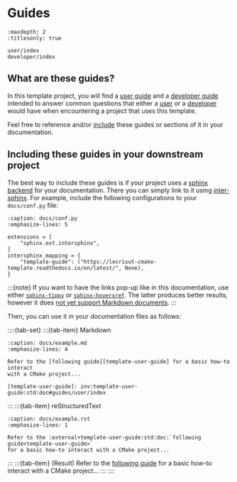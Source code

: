 # Guides

```{toctree}
:maxdepth: 2
:titlesonly: true

user/index
developer/index
```

## What are these guides?

In this template project, you will find a [user guide] and a [developer guide]
intended to answer common questions that either a [user] or a [developer] would
have when encountering a project that uses this template.

Feel free to reference and/or [include] these guides or sections of it in your
documentation.

[user]: user/who-is-the-user.md
[developer]: developer/who-is-the-developer.md
[user guide]: user/index.md
[developer guide]: developer/index.md
[include]: #including-these-guides-in-your-downstream-project

## Including these guides in your downstream project

The best way to include these guides is if your project uses a
[sphinx backend][rtd-sphinx] for your documentation. There you can simply link
to it using [inter-sphinx]. For example, include the following configurations
to your `docs/conf.py` file:

```{code-block} python
:caption: docs/conf.py
:emphasize-lines: 5

extensions = [
    "sphinx.ext.intersphinx",
]
intersphinx_mapping = {
    "template-guide": ("https://lecrisut-cmake-template.readthedocs.io/en/latest/", None),
}
```

:::{note}
If you want to have the links pop-up like in this documentation, use either
[`sphinx-tippy`] or [`sphinx-hoverxref`]. The latter produces better results,
however it does [not yet support Markdown documents][sphinx-hoverxref-issue].
:::

Then, you can use it in your documentation files as follows:

::::{tab-set}
:::{tab-item} Markdown
```{code-block} markdown
:caption: docs/example.md
:emphasize-lines: 4

Refer to the [following guide][template-user-guide] for a basic how-to interact
with a CMake project...

[template-user-guide]: inv:template-user-guide:std:doc#guides/user/index
```
:::
:::{tab-item} reStructuredText
```{code-block} rst
:caption: docs/example.rst
:emphasize-lines: 1

Refer to the :external+template-user-guide:std:doc:`following guide<template-user-guide>`
for a basic how-to interact with a CMake project...
```
:::
:::{tab-item} (Result)
Refer to the [following guide][user guide] for a basic how-to interact with a
CMake project...
:::
::::

[rtd-sphinx]: inv:rtd:std:doc#intro/getting-started-with-sphinx
[//]: # (TODO: Fix the intersphinx link)
[inter-sphinx]: https://www.sphinx-doc.org/en/master/usage/quickstart.html#intersphinx
[`sphinx-tippy`]: inv:sphinx-tippy#index
[`sphinx-hoverxref`]: inv:sphinx-hoverxref#index
[sphinx-hoverxref-issue]: https://github.com/readthedocs/sphinx-hoverxref/issues/250
